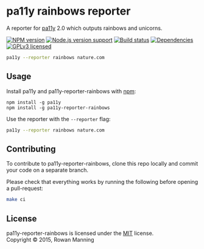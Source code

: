 
pa11y rainbows reporter
=======================

A reporter for [pa11y][pa11y] 2.0 which outputs rainbows and unicorns.

[![NPM version][shield-npm]][info-npm]
[![Node.js version support][shield-node]][info-node]
[![Build status][shield-build]][info-build]
[![Dependencies][shield-dependencies]][info-dependencies]
[![GPLv3 licensed][shield-license]][info-license]

```sh
pa11y --reporter rainbows nature.com
```


Usage
-----

Install pa11y and pa11y-reporter-rainbows with [npm][npm]:

```
npm install -g pa11y
npm install -g pa11y-reporter-rainbows
```

Use the reporter with the `--reporter` flag:

```sh
pa11y --reporter rainbows nature.com
```


Contributing
------------

To contribute to pa11y-reporter-rainbows, clone this repo locally and commit your code on a separate branch.

Please check that everything works by running the following before opening a pull-request:

```sh
make ci
```


License
-------

pa11y-reporter-rainbows is licensed under the [MIT][info-license] license.  
Copyright &copy; 2015, Rowan Manning



[npm]: https://www.npmjs.com/
[pa11y]: https://github.com/nature/pa11y

[info-dependencies]: https://gemnasium.com/nature/pa11y-reporter-rainbows
[info-license]: LICENSE
[info-node]: package.json
[info-npm]: https://www.npmjs.com/package/pa11y-reporter-rainbows
[info-build]: https://travis-ci.org/nature/pa11y-reporter-rainbows
[shield-dependencies]: https://img.shields.io/gemnasium/nature/pa11y-reporter-rainbows.svg
[shield-license]: https://img.shields.io/badge/license-GPLv3-blue.svg
[shield-node]: https://img.shields.io/node/v/pa11y-reporter-rainbows.svg?label=node.js%20support
[shield-npm]: https://img.shields.io/npm/v/pa11y-reporter-rainbows.svg
[shield-build]: https://img.shields.io/travis/nature/pa11y-reporter-rainbows/master.svg
